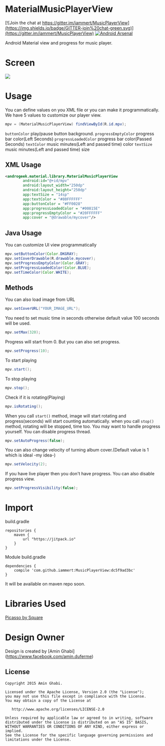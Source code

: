 # MaterialMusicPlayerView
[![Join the chat at https://gitter.im/iammert/MusicPlayerView](https://img.shields.io/badge/GITTER-join%20chat-green.svg)](https://gitter.im/iammert/MusicPlayerView) [![Android Arsenal](https://img.shields.io/badge/Android%20Arsenal-MusicPlayerView-green.svg?style=flat)](https://android-arsenal.com/details/1/2167)

Android Material view and progress for music player.

# Screen 
<img src="https://drive.google.com/open?id=0B6-5GpMftMBzRUpLRnJuTks0VG8"/>

# Usage 

You can define values on you XML file or you can make it programmatically. We have 5 values to customize
our player view.


```java
mpv = (MaterialMusicPlayerView) findViewById(R.id.mpv);
```  

```buttonColor```  play/pause button background.
```progressEmptyColor``` progress bar color(Left Seconds)
```progressLoadedColor``` progress bar color(Passed Seconds)
```textColor``` music minutes(Left and passed time) color
```textSize``` music minutes(Left and passed time) size

## XML Usage

```xml
<androgeek.material.library.MaterialMusicPlayerView
        android:id="@+id/mpv"
        android:layout_width="250dp"
        android:layout_height="250dp"
        app:textSize = "14sp"
        app:textColor = "#80FFFFFF"
        app:buttonColor = "#FF0028"
        app:progressLoadedColor = "#00815E"
        app:progressEmptyColor = "#20FFFFFF"
        app:cover = "@drawable/mycover"/>
```
        
## Java Usage

You can customize UI view programmatically
```java
mpv.setButtonColor(Color.DKGRAY);
mpv.setCoverDrawable(R.drawable.mycover);
mpv.setProgressEmptyColor(Color.GRAY);
mpv.setProgressLoadedColor(Color.BLUE);
mpv.setTimeColor(Color.WHITE);
```

##  Methods

You can also load image from URL
```java
mpv.setCoverURL("YOUR_IMAGE_URL");
```

You need to set music time in seconds otherwise default value 100 seconds will be used.
```java
mpv.setMax(320);
```

Progress will start from 0. But you can also set progress.
```java
mpv.setProgress(10);
```

To start playing
```java
mpv.start();
```

To stop playing
```java
mpv.stop();
```

Check if it is rotating(Playing)
```java
mpv.isRotating();
```

When you call ```start()``` method, image will start rotating and progress(seconds) will start counting 
automatically. when you call ```stop()``` method, rotating will be stopped, time too. You may want to handle
progress yourself. You can disable progress thread.
```java
mpv.setAutoProgress(false);
```

You can also change velocity of turning album cover.(Default value is 1 which is ideal -my idea-)
```java
mpv.setVelocity(2);
```

If you have live player then you don't have progress. You can also disable progress view.
```java
mpv.setProgressVisibility(false);
```

# Import
 build.gradle

```
repositories {
    maven {
        url "https://jitpack.io"
    }
}
```

Module build.gradle
```
dependencies {
	compile 'com.github.iammert:MusicPlayerView:dc5f9ad3bc'
}
```

It will be available on maven repo soon.


# Libraries Used

[Picasso by Square](http://square.github.io/picasso/)

# Design Owner

Design is created by [Amin Ghabi] (https://www.facebook.com/amin.duferme)

License
--------


    Copyright 2015 Amin Ghabi.

    Licensed under the Apache License, Version 2.0 (the "License");
    you may not use this file except in compliance with the License.
    You may obtain a copy of the License at

       http://www.apache.org/licenses/LICENSE-2.0

    Unless required by applicable law or agreed to in writing, software
    distributed under the License is distributed on an "AS IS" BASIS,
    WITHOUT WARRANTIES OR CONDITIONS OF ANY KIND, either express or implied.
    See the License for the specific language governing permissions and
    limitations under the License.



